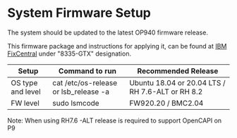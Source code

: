# System Firmware Setup

The system should be updated to the latest OP940 firmware release.

This firmware package and instructions for applying it, can be found at [IBM FixCentral] under "8335-GTX" designation.

| Setup             | Command to run                        | Recommended Release                              |
| ----------------- | ------------------------------------- | ------------------------------------------------ |
| OS type and level | cat /etc/os-release or lsb_release -a | Ubuntu 18.04 or 20.04 LTS / RH 7.6-ALT or RH 8.2 |
| FW level          | sudo lsmcode                          | FW920.20 / BMC2.04                               |

[IBM FixCentral]: https://www.ibm.com/support/fixcentral

Note: When using RH7.6 -ALT release is required to support OpenCAPI on P9

